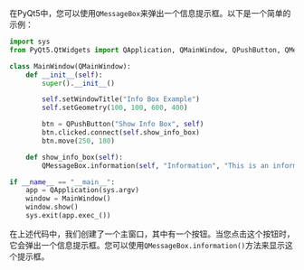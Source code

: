 在PyQt5中，您可以使用`QMessageBox`来弹出一个信息提示框。以下是一个简单的示例：

```python
import sys
from PyQt5.QtWidgets import QApplication, QMainWindow, QPushButton, QMessageBox

class MainWindow(QMainWindow):
    def __init__(self):
        super().__init__()

        self.setWindowTitle("Info Box Example")
        self.setGeometry(100, 100, 600, 400)

        btn = QPushButton("Show Info Box", self)
        btn.clicked.connect(self.show_info_box)
        btn.move(250, 180)

    def show_info_box(self):
        QMessageBox.information(self, "Information", "This is an information box!")

if __name__ == "__main__":
    app = QApplication(sys.argv)
    window = MainWindow()
    window.show()
    sys.exit(app.exec_())
```

在上述代码中，我们创建了一个主窗口，其中有一个按钮。当您点击这个按钮时，它会弹出一个信息提示框。您可以使用`QMessageBox.information()`方法来显示这个提示框。